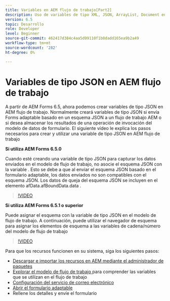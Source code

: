 ```yaml
---
title: Variables en AEM flujo de trabajo[Part2]
description: Uso de variables de tipo XML, JSON, ArrayList, Document en un flujo de trabajo AEM
version: 6.5
topic: Desarrollo
role: Developer
level: Beginner
source-git-commit: 462417d384c4aa5d99110f1b8dadd165ea9b2a49
workflow-type: tm+mt
source-wordcount: '282'
ht-degree: 0%

---
```


# Variables de tipo JSON en AEM flujo de trabajo

A partir de AEM Forms 6.5, ahora podemos crear variables de tipo JSON en AEM flujo de trabajo. Normalmente creará variables de tipo JSON si envía Forms adaptable basado en un esquema JSON a un flujo de trabajo AEM o si desea almacenar los resultados de una operación de invocación del modelo de datos de formulario. El siguiente vídeo le explica los pasos necesarios para crear y utilizar una variable de tipo JSON en AEM flujo de trabajo

**Si utiliza AEM Forms 6.5.0**

Cuando esté creando una variable de tipo JSON para capturar los datos enviados en el modelo de flujo de trabajo, no asocie el esquema JSON con la variable . Esto se debe a que al enviar el esquema JSON basado en el formulario adaptable, los datos enviados no son compatibles con el esquema JSON. Los datos de queja del esquema JSON se incluyen en el elemento afData.afBoundData.data .

>[!VIDEO](https://video.tv.adobe.com/v/26444?quality=12&learn=on)


**Si utiliza AEM Forms 6.5.1 o superior**

Puede asignar el esquema con la variable de tipo JSON en el modelo de flujo de trabajo. A continuación, puede utilizar el navegador de esquema para asignar los elementos de esquema a las variables de cadena/número del modelo de flujo de trabajo

>[!VIDEO](https://video.tv.adobe.com/v/28097?quality=12&learn=on)

Para que los recursos funcionen en su sistema, siga los siguientes pasos:

* [Descargar e importar los recursos en AEM mediante el administrador de paquetes](assets/jsonandstringvariable.zip)
* [Explorar el modelo de flujo de trabajo ](http://localhost:4502/editor.html/conf/global/settings/workflow/models/jsonvariable.html) para comprender las variables que se utilizan en el flujo de trabajo
* [Configuración del servicio de correo electrónico](https://helpx.adobe.com/experience-manager/6-5/sites/administering/using/notification.html#ConfiguringtheMailService)
* [Abrir el formulario adaptable](http://localhost:4502/content/dam/formsanddocuments/afbasedonjson/jcr:content?wcmmode=disabled)
* Rellene los detalles y envíe el formulario
